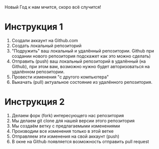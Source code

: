 Новый Год к нам мчится, скоро всё случится!

# Инструкция 1
1. Создали аккаунт на Github.com
2. Создать локальный репозиторий
3. "Подружить" ваш локальный и удалённый репозитории. Github при создании нового репозитория подскажет как это можно сделать)
4. Отправить (push) ваш локальный репозиторий в удалённый (на Github), при этом вам, возможно нужно будет авторизоваться на удалённом репозитории.
5. Провести изменения "с другого компьютера"
6. Выкачать (pull) актуальное состояние из удалённого репозитория.

# Инструкция 2
1. Делаем форк (fork) интересующего нас репозитория
2. Мы делаем git clone для нашей версии этого репозитория
3. Мы создаём ветку с предлагаемыми изменениями
4. Производим все изменения только в этой ветке
5. Отправляем эти изменения на свой аккаунт (push)
6. В окне на Github появляется возможность отправить pull request